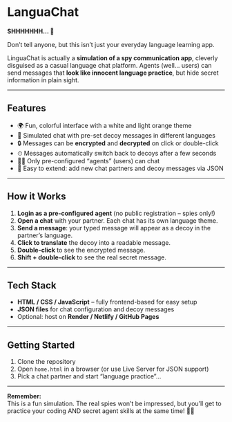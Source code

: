 # LanguaChat

**SHHHHHHH… 🤫**

Don’t tell anyone, but this isn’t just your everyday language learning app.  

LinguaChat is actually a **simulation of a spy communication app**, cleverly disguised as a casual language chat platform. Agents (well… users) can send messages that **look like innocent language practice**, but hide secret information in plain sight.  

---

## Features

- 🌍 Fun, colorful interface with a white and light orange theme  
- 💬 Simulated chat with pre-set decoy messages in different languages  
- 🔒 Messages can be **encrypted** and **decrypted** on click or double-click  
- ⏱ Messages automatically switch back to decoys after a few seconds  
- 🕵️‍♂️ Only pre-configured “agents” (users) can chat  
- 📝 Easy to extend: add new chat partners and decoy messages via JSON  

---

## How it Works

1. **Login as a pre-configured agent** (no public registration – spies only!)  
2. **Open a chat** with your partner. Each chat has its own language theme.  
3. **Send a message**: your typed message will appear as a decoy in the partner’s language.  
4. **Click to translate** the decoy into a readable message.  
5. **Double-click** to see the encrypted message.  
6. **Shift + double-click** to see the real secret message.  

---

## Tech Stack

- **HTML / CSS / JavaScript** – fully frontend-based for easy setup  
- **JSON files** for chat configuration and decoy messages  
- Optional: host on **Render / Netlify / GitHub Pages**  

---

## Getting Started

1. Clone the repository  
2. Open `home.html` in a browser (or use Live Server for JSON support)  
3. Pick a chat partner and start “language practice”…  

---

**Remember:**  
This is a fun simulation. The real spies won’t be impressed, but you’ll get to practice your coding AND secret agent skills at the same time! 🕵️‍♀️
